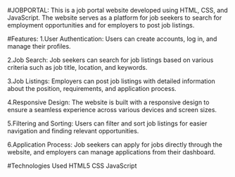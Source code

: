 #JOBPORTAL:
This is a job portal website developed using HTML, CSS, and JavaScript. The website serves as a platform for job seekers to search for employment opportunities and for employers to post job listings.

#Features:
1.User Authentication: Users can create accounts, log in, and manage their profiles.

2.Job Search: Job seekers can search for job listings based on various criteria such as job title, location, and keywords.

3.Job Listings: Employers can post job listings with detailed information about the position, requirements, and application process.

4.Responsive Design: The website is built with a responsive design to ensure a seamless experience across various devices and screen sizes.

5.Filtering and Sorting: Users can filter and sort job listings for easier navigation and finding relevant opportunities.

6.Application Process: Job seekers can apply for jobs directly through the website, and employers can manage applications from their dashboard.

#Technologies Used
HTML5
CSS
JavaScript
